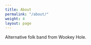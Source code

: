 ```yaml
---
title: About
permalink: "/about/"
weight: 4
layout: page
---
```


Alternative folk band from Wookey Hole.